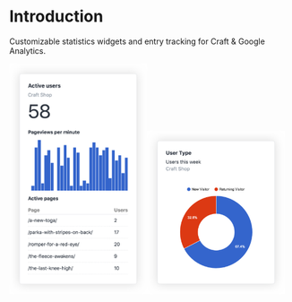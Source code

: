 # Introduction

Customizable statistics widgets and entry tracking for Craft & Google Analytics.

<img src="./images/realtime-widget.png" title="Realtime Widget" width="246" /><img src="./images/pie-chart.png" title="Pie Chart" width="246" />